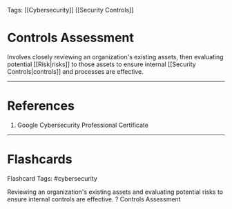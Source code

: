 Tags: [[Cybersecurity]] [[Security Controls]]
# Controls Assessment

Involves closely reviewing an organization's existing assets, then evaluating potential [[Risk|risks]] to those assets to ensure internal [[Security Controls|controls]] and processes are effective.

---
# References

1. Google Cybersecurity Professional Certificate

---
# Flashcards

Flashcard Tags: #cybersecurity 

Reviewing an organization's existing assets and evaluating potential risks to ensure internal controls are effective.
?
Controls Assessment
<!--SR:!2024-05-12,4,190-->